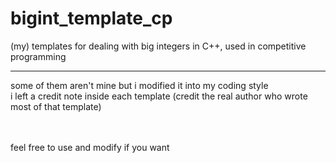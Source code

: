 # bigint_template_cp
(my) templates for dealing with big integers in C++, used in competitive programming

<hr>
some of them aren't mine but i modified it into my coding style
<br>
i left a credit note inside each template (credit the real author who wrote most of that template)

<br><br>
feel free to use and modify if you want
